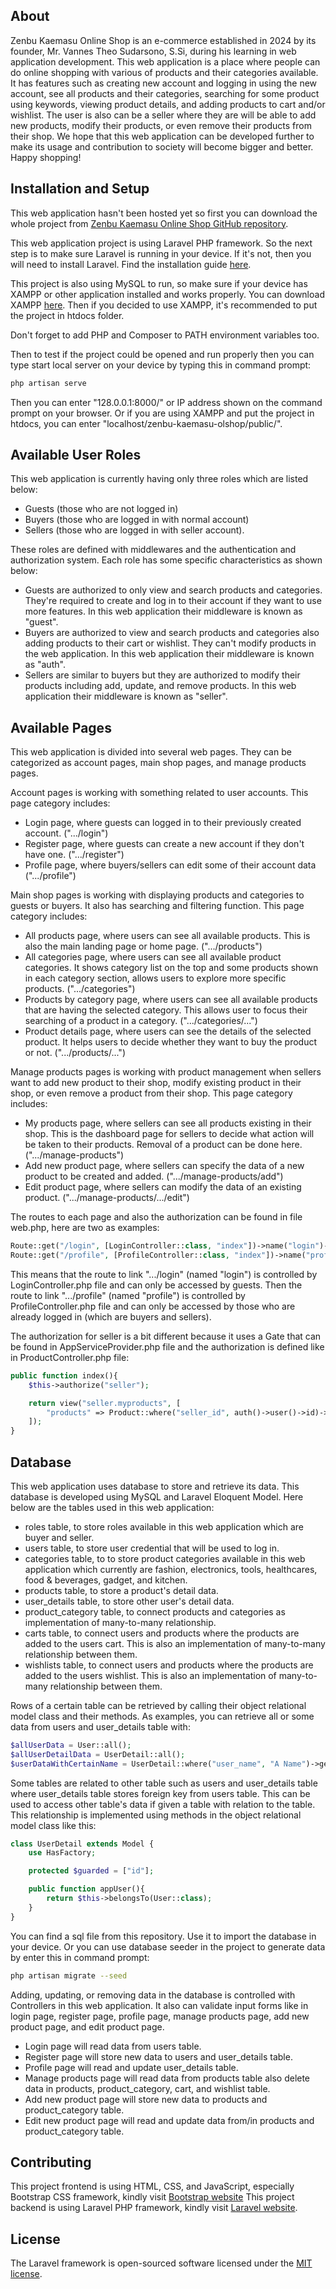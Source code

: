 ## About

Zenbu Kaemasu Online Shop is an e-commerce established in 2024 by its founder, Mr. Vannes Theo Sudarsono, S.Si, during his learning in web application development. This web application is a place where people can do online shopping with various of products and their categories available. It has features such as creating new account and logging in using the new account, see all products and their categories, searching for some product using keywords, viewing product details, and adding products to cart and/or wishlist. The user is also can be a seller where they are will be able to add new products, modify their products, or even remove their products from their shop. We hope that this web application can be developed further to make its usage and contribution to society will become bigger and better. Happy shopping!


## Installation and Setup

This web application hasn't been hosted yet so first you can download the whole project from [Zenbu Kaemasu Online Shop GitHub repository](https://github.com/vtsMwlyn/zenbu-kaemasu-olshop).

This web application project is using Laravel PHP framework. So the next step is to make sure Laravel is running in your device. If it's not, then you will need to install Laravel. Find the installation guide [here](https://laravel.com/docs/11.x/installation).

This project is also using MySQL to run, so make sure if your device has XAMPP or other application installed and works properly. You can download XAMPP [here](https://www.apachefriends.org/index.html). Then if you decided to use XAMPP, it's recommended to put the project in htdocs folder.

Don't forget to add PHP and Composer to PATH environment variables too.

Then to test if the project could be opened and run properly then you can type start local server on your device by typing this in command prompt:
```bash
php artisan serve
```

Then you can enter "128.0.0.1:8000/" or IP address shown on the command prompt on your browser. Or if you are using XAMPP and put the project in htdocs, you can enter "localhost/zenbu-kaemasu-olshop/public/".


## Available User Roles

This web application is currently having only three roles which are listed below:
- Guests (those who are not logged in)
- Buyers (those who are logged in with normal account)
- Sellers (those who are logged in with seller account).

These roles are defined with middlewares and the authentication and authorization system. Each role has some specific characteristics as shown below:
- Guests are authorized to only view and search products and categories. They're required to create and log in to their account if they want to use more features. In this web application their middleware is known as "guest".
- Buyers are authorized to view and search products and categories also adding products to their cart or wishlist. They can't modify products in the web application. In this web application their middleware is known as "auth".
- Sellers are similar to buyers but they are authorized to modify their products including add, update, and remove products. In this web application their middleware is known as "seller".


## Available Pages

This web application is divided into several web pages. They can be categorized as account pages, main shop pages, and manage products pages.

Account pages is working with something related to user accounts. This page category includes:
- Login page, where guests can logged in to their previously created account. (".../login")
- Register page, where guests can create a new account if they don't have one. (".../register")
- Profile page, where buyers/sellers can edit some of their account data (".../profile")

Main shop pages is working with displaying products and categories to guests or buyers. It also has searching and filtering function. This page category includes:
- All products page, where users can see all available products. This is also the main landing page or home page. (".../products")
- All categories page, where users can see all available product categories. It shows category list on the top and some products shown in each category section, allows users to explore more specific products. (".../categories")
- Products by category page, where users can see all available products that are having the selected category. This allows user to focus their searching of a product in a category. (".../categories/...")
- Product details page, where users can see the details of the selected product. It helps users to decide whether they want to buy the product or not. (".../products/...")

Manage products pages is working with product management when sellers want to add new product to their shop, modify existing product in their shop, or even remove a product from their shop. This page category includes:
- My products page, where sellers can see all products existing in their shop. This is the dashboard page for sellers to decide what action will be taken to their products. Removal of a product can be done here. (".../manage-products")
- Add new product page, where sellers can specify the data of a new product to be created and added. (".../manage-products/add")
- Edit product page, where sellers can modify the data of an existing product. (".../manage-products/.../edit")

The routes to each page and also the authorization can be found in file web.php, here are two as examples:
```php
Route::get("/login", [LoginController::class, "index"])->name("login")->middleware("guest");
Route::get("/profile", [ProfileController::class, "index"])->name("profile")->middleware("auth");
```
This means that the route to link ".../login" (named "login") is controlled by LoginController.php file and can only be accessed by guests. Then the route to link ".../profile" (named "profile") is controlled by ProfileController.php file and can only be accessed by those who are already logged in (which are buyers and sellers).

The authorization for seller is a bit different because it uses a Gate that can be found in AppServiceProvider.php file and the authorization is defined like in ProductController.php file:
```php
public function index(){
    $this->authorize("seller");

    return view("seller.myproducts", [
        "products" => Product::where("seller_id", auth()->user()->id)->get()
    ]);
}
```


## Database

This web application uses database to store and retrieve its data. This database is developed using MySQL and Laravel Eloquent Model. Here below are the tables used in this web application:
- roles table, to store roles available in this web application which are buyer and seller.
- users table, to store user credential that will be used to log in.
- categories table, to to store product categories available in this web application which currently are fashion, electronics, tools, healthcares, food & beverages, gadget, and kitchen.
- products table, to store a product's detail data.
- user_details table, to store other user's detail data.
- product_category table, to connect products and categories as implementation of many-to-many relationship.
- carts table, to connect users and products where the products are added to the users cart. This is also an implementation of many-to-many relationship between them.
- wishlists table, to connect users and products where the products are added to the users wishlist. This is also an implementation of many-to-many relationship between them.

Rows of a certain table can be retrieved by calling their object relational model class and their methods. As examples, you can retrieve all or some data from users and user_details table with:
```php
$allUserData = User::all();
$allUserDetailData = UserDetail::all();
$userDataWithCertainName = UserDetail::where("user_name", "A Name")->get();
```

Some tables are related to other table such as users and user_details table where user_details table stores foreign key from users table. This can be used to access other table's data if given a table with relation to the table. This relationship is implemented using methods in the object relational model class like this:
```php
class UserDetail extends Model {
    use HasFactory;

    protected $guarded = ["id"];

    public function appUser(){
        return $this->belongsTo(User::class);
    }
}
```

You can find a sql file from this repository. Use it to import the database in your device. Or you can use database seeder in the project to generate data by enter this in command prompt:
```bash
php artisan migrate --seed
```

Adding, updating, or removing data in the database is controlled with Controllers in this web application. It also can validate input forms like in login page, register page, profile page, manage products page, add new product page, and edit product page.
- Login page will read data from users table.
- Register page will store new data to users and user_details table.
- Profile page will read and update user_details table.
- Manage products page will read data from products table also delete data in products, product_category, cart, and wishlist table.
- Add new product page will store new data to products and product_category table.
- Edit new product page will read and update data from/in products and product_category table.



## Contributing

This project frontend is using HTML, CSS, and JavaScript, especially Bootstrap CSS framework, kindly visit [Bootstrap website](https://getbootstrap.com) This project backend is using Laravel PHP framework, kindly visit [Laravel website](https://laravel.com/).


## License

The Laravel framework is open-sourced software licensed under the [MIT license](https://opensource.org/licenses/MIT).
